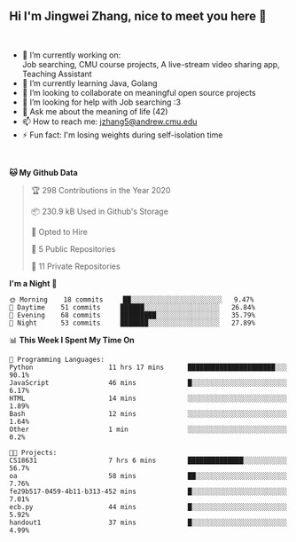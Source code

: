 Hi I'm Jingwei Zhang, nice to meet you here 👋
---
<br>


- 🔭 I’m currently working on: <br>
    Job searching, CMU course projects, A live-stream video sharing app, Teaching Assistant
- 🌱 I’m currently learning Java, Golang
- 👯 I’m looking to collaborate on meaningful open source projects
- 🤔 I’m looking for help with Job searching :3
- 💬 Ask me about the meaning of life (42)
- 📫 How to reach me: jzhang5@andrew.cmu.edu
- ⚡ Fun fact: I'm losing weights during self-isolation time
<br>

<!--START_SECTION:waka-->
**🐱 My Github Data** 

> 🏆 298 Contributions in the Year 2020
 > 
> 📦 230.9 kB Used in Github's Storage 
 > 
> 💼 Opted to Hire
 > 
> 📜 5 Public Repositories
 > 
> 🔑 11 Private Repositories 

**I'm a Night 🦉** 

```text
🌞 Morning    18 commits     ██░░░░░░░░░░░░░░░░░░░░░░░   9.47% 
🌆 Daytime    51 commits     ██████░░░░░░░░░░░░░░░░░░░   26.84% 
🌃 Evening    68 commits     █████████░░░░░░░░░░░░░░░░   35.79% 
🌙 Night      53 commits     ███████░░░░░░░░░░░░░░░░░░   27.89%

```


📊 **This Week I Spent My Time On** 

```text
💬 Programming Languages: 
Python                   11 hrs 17 mins      ██████████████████████░░░   90.1% 
JavaScript               46 mins             █░░░░░░░░░░░░░░░░░░░░░░░░   6.17% 
HTML                     14 mins             ░░░░░░░░░░░░░░░░░░░░░░░░░   1.89% 
Bash                     12 mins             ░░░░░░░░░░░░░░░░░░░░░░░░░   1.64% 
Other                    1 min               ░░░░░░░░░░░░░░░░░░░░░░░░░   0.2%

🐱‍💻 Projects: 
CS18631                  7 hrs 6 mins        ██████████████░░░░░░░░░░░   56.7% 
oa                       58 mins             ██░░░░░░░░░░░░░░░░░░░░░░░   7.76% 
fe29b517-0459-4b11-b313-452 mins             █░░░░░░░░░░░░░░░░░░░░░░░░   7.01% 
ecb.py                   44 mins             █░░░░░░░░░░░░░░░░░░░░░░░░   5.92% 
handout1                 37 mins             █░░░░░░░░░░░░░░░░░░░░░░░░   4.99%

```


<!--END_SECTION:waka-->
